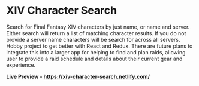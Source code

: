 # XIV Character Search

Search for Final Fantasy XIV characters by just name, or name and server. Either search will return a list of matching character results. If you do not provide a server name characters will be search for across all servers. Hobby project to get better with React and Redux. There are future plans to integrate this into a larger app for helping to find and plan raids, allowing user to provide a raid schedule and details about their current gear and experience.

  <strong>Live Preview - https://xiv-character-search.netlify.com/</strong>
